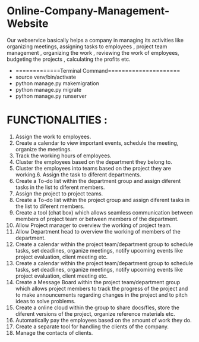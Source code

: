 # Online-Company-Management-Website
Our webservice basically helps a company in managing its activities like organizing meetings, assigning tasks to employees , project team management , organizing the work , reviewing the work of employees, budgeting the projects , calculating the profits etc.
* =============Terminal Command=====================
* source venv/bin/activate
* python manage.py makemigration
* python manage.py migrate
* python manage.py runserver
# FUNCTIONALITIES :
1. Assign the work to employees.
2. Create a calendar to view important events, schedule the
meeting, organize the meetings.
3. Track the working hours of employees.
4. Cluster the employees based on the department they
belong to.
5. Cluster the employees into teams based on the project they
are working.6. Assign the task to diferent departments.
7. Create a To-do list within the department group and assign
diferent tasks in the list to diferent members.
8. Assign the project to project teams.
9. Create a To-do list within the project group and assign
diferent tasks in the list to diferent members.
10. Create a tool (chat box) which allows seamless
communication between members of project team or
between members of the department.
11. Allow Project manager to overview the working of project
team.
12. Allow Department head to overview the working of
members of the department.
13. Create a calendar within the project team/department
group to schedule tasks, set deadlines, organize
meetings, notify upcoming events like project evaluation,
client meeting etc.
14. Create a calendar within the project team/department
group to schedule tasks, set deadlines, organize
meetings, notify upcoming events like project evaluation,
client meeting etc.
15. Create a Message Board within the project
team/department group which allows project members to
track the progress of the project and to make
announcements regarding changes in the project and to
pitch ideas to solve problems.
16. Create a online cloud within the group to share
docs/fles, store the diferent versions of the project,
organize reference materials etc.
17. Automatically pay the employees based on the amount
of work they do.
18. Create a separate tool for handling the clients of the
company.
19. Manage the contacts of clients.
